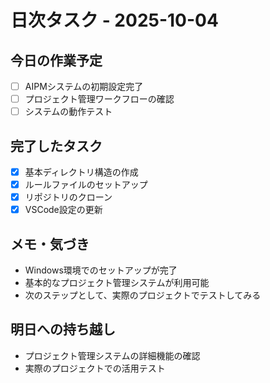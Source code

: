 # 日次タスク - 2025-10-04

## 今日の作業予定
- [ ] AIPMシステムの初期設定完了
- [ ] プロジェクト管理ワークフローの確認
- [ ] システムの動作テスト

## 完了したタスク
- [x] 基本ディレクトリ構造の作成
- [x] ルールファイルのセットアップ
- [x] リポジトリのクローン
- [x] VSCode設定の更新

## メモ・気づき
- Windows環境でのセットアップが完了
- 基本的なプロジェクト管理システムが利用可能
- 次のステップとして、実際のプロジェクトでテストしてみる

## 明日への持ち越し
- プロジェクト管理システムの詳細機能の確認
- 実際のプロジェクトでの活用テスト










